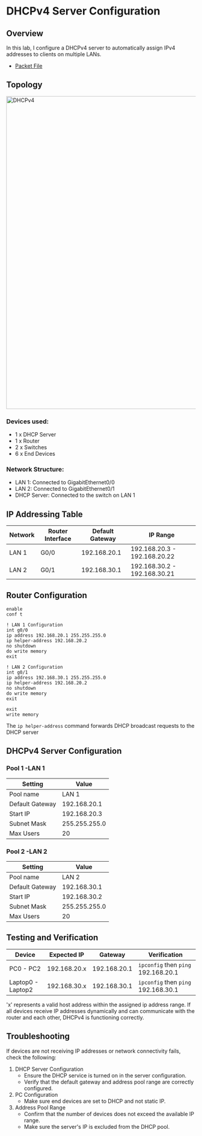 # DHCPv4 Server Configuration
## Overview
In this lab, I configure a DHCPv4 server to automatically assign IPv4 addresses to clients on multiple LANs. 

 - [Packet File](DHCPv4-Server-Configuration(part-2)/DHCPv4.pkt)

## Topology

<img width="2001" height="830" alt="DHCPv4" src="https://github.com/user-attachments/assets/9f3fac78-3016-46e4-b50a-daf75a23934a" />

### Devices used:
- 1 x DHCP Server
- 1 x Router
- 2 x Switches
- 6 x End Devices

### Network Structure: 
- LAN 1: Connected to GigabitEthernet0/0
- LAN 2: Connected to GigabitEthernet0/1
- DHCP Server: Connected to the switch on LAN 1

## IP Addressing Table
| Network | Router Interface | Default Gateway | IP Range | 
|---|---|---|---|
| LAN 1 | G0/0 | 192.168.20.1 | 192.168.20.3 - 192.168.20.22 |
| LAN 2 | G0/1 | 192.168.30.1 | 192.168.30.2 - 192.168.30.21 |

## Router Configuration

```
enable
conf t

! LAN 1 Configuration
int g0/0
ip address 192.168.20.1 255.255.255.0
ip helper-address 192.168.20.2
no shutdown
do write memory
exit

! LAN 2 Configuration
int g0/1
ip address 192.168.30.1 255.255.255.0
ip helper-address 192.168.20.2
no shutdown
do write memory
exit

exit
write memory
```

The `ip helper-address` command forwards DHCP broadcast requests to the DHCP server

## DHCPv4 Server Configuration
### Pool 1 -LAN 1
| Setting | Value |
|---|---|
| Pool name | LAN 1 |
| Default Gateway | 192.168.20.1 |
| Start IP | 192.168.20.3 |
| Subnet Mask | 255.255.255.0 |
| Max Users | 20 |

### Pool 2 -LAN 2
| Setting | Value |
|---|---|
| Pool name | LAN 2 |
| Default Gateway | 192.168.30.1 |
| Start IP | 192.168.30.2 |
| Subnet Mask | 255.255.255.0 |
| Max Users | 20 |

## Testing and Verification
| Device | Expected IP | Gateway | Verification |
|---|---|---|---|
| PC0 - PC2 | 192.168.20.x | 192.168.20.1 | `ipconfig` then `ping` 192.168.20.1 |
| Laptop0 - Laptop2 | 192.168.30.x | 192.168.30.1 | `ipconfig` then `ping` 192.168.30.1 |


'x' represents a  valid host address within the assigned ip address range. 
If all devices receive IP addresses dynamically and can communicate with the router and each other, DHCPv4 is  functioning correctly.

## Troubleshooting
If devices are not receiving IP addresses or network connectivity fails, check the following:
1. DHCP Server Configuration
   - Ensure the DHCP service is turned on in the server configuration.
   - Verify that the default gateway and address pool range are correctly configured.
2. PC Configuration
   - Make sure end devices are set to DHCP and not static IP.
3. Address Pool Range
   - Confirm that the number of devices does not exceed the available IP range.
   - Make sure the server's IP is excluded from the DHCP pool.



